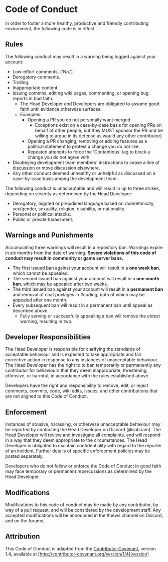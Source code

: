 # Code of Conduct
In order to foster a more healthy, productive and friendly contributing environment, the following code is in effect.


## Rules
The following conduct may result in a warning being logged against your account:
* Low-effort comments. ('No.')
* Derogatory comments.
* Trolling.
* Inappropriate content.
* Issuing commits, editing wiki pages, commenting, or opening bug reports in bad faith.
	* The Head Developer and Developers are obligated to assume good faith until evidence otherwise surfaces.
    * Examples:
	    * Opening a PR you do not personally want merged.
		    * Exceptions exist on a case-by-case basis for opening PRs on behalf of other people, but they MUST sponsor the PR and be willing to argue in its defense as would any other contributor)
		* Opening a PR changing, removing or adding features as a political statement to protest a change you do not like.
		* Repeated attempts to force the 'Contentious' tag to block a change you do not agree with.
* Disobeying development team members' instructions to cease a line of discussion or move discussion elsewhere.
* Any other conduct deemed unhealthy or unhelpful as discussed on a case-by-case basis among the development team.

The following conduct is unacceptable and will result in up to three strikes, depending on severity as determined by the Head Developer:
* Derogatory, bigoted or prejudiced language based on race/ethnicity, sex/gender, sexuality, religion, disability, or nationality.
* Personal or political attacks.
* Public or private harassment.


## Warnings and Punishments
Accumulating three warnings will result in a repository ban.
Warnings expire in six months from the date of warning.
**Severe violations of this code of conduct may result in community or game server bans.**

* The first issued ban against your account will result in a **one week ban**, which cannot be appealed.
* The second issued ban against your account will result in a **one month ban**, which may be appealed after two weeks.
* The third issued ban against your account will result in a **permanent ban** and removal of chat privlages in #coding, both of which may be appealed after one month.
* Every subsequent ban will result in a permanent ban until appeal as described above.
    * Fully serving or successfully appealing a ban will remove the oldest warning, resulting in two.


## Developer Responsibilities
The Head Developer is responsible for clarifying the standards of acceptable behaviour and is expected to take appropriate and fair corrective action in response to any instances of unacceptable behaviour. The Head Developer has the right to to ban temporarily or permanently any contributor for behaviours that they deem inappropriate, threatening, offensive, or harmful, in accordance with the rules established above.

Developers have the right and responsibility to remove, edit, or reject comments, commits, code, wiki edits, issues, and other contributions that are not aligned to this Code of Conduct.


## Enforcement
Instances of abusive, harassing, or otherwise unacceptable behaviour may be reported by contacting the Head Developer on Discord (@sabiram). The Head Developer will review and investigate all complaints, and will respond in a way that they deem appropriate to the circumstances. The Head Developer is obligated to maintain confidentiality with regard to the reporter of an incident. Further details of specific enforcement policies may be posted separately.

Developers who do not follow or enforce the Code of Conduct in good faith may face temporary or permanent repercussions as determined by the Head Developer.


## Modifications
Modifications to this code of conduct may be made by any contributor, by way of a pull request, and will be considered by the development staff. Any accepted modifications will be announced in the #news channel on Discord, and on the forums.


## Attribution
This Code of Conduct is adapted from the [Contributor Covenant][homepage], version 1.4, available at [http://contributor-covenant.org/version/1/4][version]

[homepage]: http://contributor-covenant.org
[version]: http://contributor-covenant.org/version/1/4/

